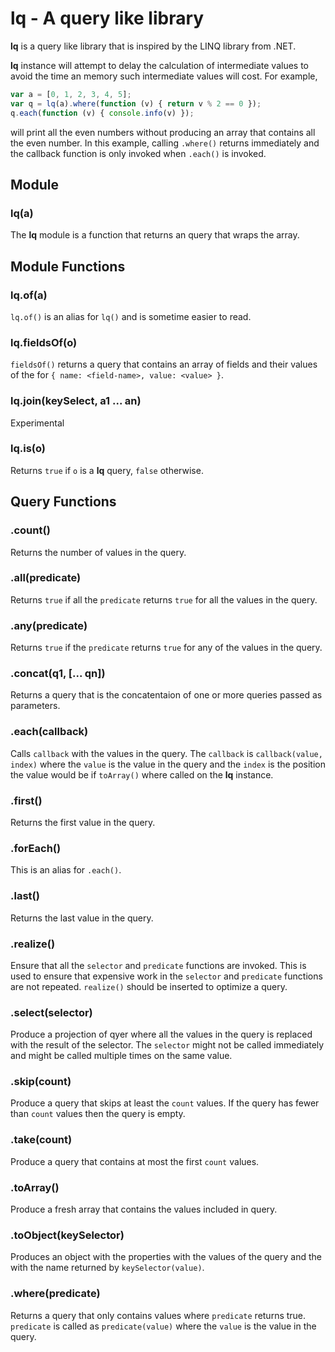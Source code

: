 # lq - A query like library

**lq** is a query like library that is inspired by the LINQ library from .NET.

**lq** instance will attempt to delay the calculation of intermediate values
to avoid the time an memory such intermediate values will cost. For example,

```javascript
var a = [0, 1, 2, 3, 4, 5];
var q = lq(a).where(function (v) { return v % 2 == 0 });
q.each(function (v) { console.info(v) });
```

will print all the even numbers without producing an array that contains all
the even number. In this example, calling `.where()` returns immediately and
the callback function is only invoked when `.each()` is invoked.

## Module

### lq(a)

The **lq** module is a function that returns an query that wraps the array. 

## Module Functions

### lq.of(a)

`lq.of()` is an alias for `lq()` and is sometime easier to read.

### lq.fieldsOf(o)

`fieldsOf()` returns a query that contains an array of fields and their values
of the for `{ name: <field-name>, value: <value> }`.

### lq.join(keySelect, a1 ... an)

Experimental

### lq.is(o)

Returns `true` if `o` is a **lq** query, `false` otherwise.

## Query Functions

### .count()

Returns the number of values in the query.

### .all(predicate)

Returns `true` if all the `predicate` returns `true` for all the values in the query.

### .any(predicate)

Returns `true` if the `predicate` returns `true` for any of the values in the query.

### .concat(q1, [... qn])

Returns a query that is the concatentaion of one or more queries passed as parameters.

### .each(callback)

Calls `callback` with the values in the query. The `callback` is `callback(value, index)`
where the `value` is the value in the query and the `index` is the position the value would be
if `toArray()` where called on the **lq** instance.

### .first()

Returns the first value in the query.

### .forEach()

This is an alias for `.each()`.

### .last()

Returns the last value in the query.

### .realize()

Ensure that all the `selector` and `predicate` functions are invoked. This is used to ensure 
that expensive work in the `selector` and `predicate` functions are not repeated. `realize()`
should be inserted to optimize a query.

### .select(selector)

Produce a projection of qyer where all the values in the query is replaced with the result of 
the selector. The `selector` might not be called immediately and might be called multiple times 
on the same value.

### .skip(count)

Produce a query that skips at least the `count` values. If the query has fewer than `count` 
values then the query is empty.

### .take(count)

Produce a query that contains at most the first `count` values. 

### .toArray()

Produce a fresh array that contains the values included in query.

### .toObject(keySelector)

Produces an object with the properties with the values of the query and the with the name returned
by `keySelector(value)`.

### .where(predicate)

Returns a query that only contains values where `predicate` returns true.  `predicate` is called 
as `predicate(value)` where the `value` is the value in the query.

